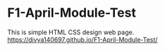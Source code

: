 # F1-April-Module-Test
This is simple HTML CSS design web page.
https://divya140697.github.io/F1-April-Module-Test/

